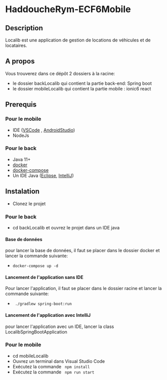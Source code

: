 # HaddoucheRym-ECF6Mobile
## Description
Localib est une application de gestion de locations de véhicules et de locataires.

## A propos
Vous trouverez dans ce dépôt 2 dossiers à la racine:
- le dossier backLocalib qui contient la partie back-end: Spring boot
- le dossier mobileLocalib qui contient la partie mobile : ionic6 react

## Prerequis
### Pour le mobile
- IDE ([VSCode](https://code.visualstudio.com/) , [AndroidStudio](https://developer.android.com/studio))
- NodeJs
### Pour le back
- Java 11+
-  [docker](https://www.docker.com/products/docker-desktop)
- [docker-compose](https://docs.docker.com/compose/install/)
- Un IDE Java ([Eclipse](https://www.eclipse.org/downloads/), [IntelliJ](https://www.jetbrains.com/fr-fr/idea/))

## Instalation

- Clonez le projet

### Pour le back

- cd backLocalib et ouvrez le projet dans un IDE java 

#### Base de données

pour lancer la base de données, il faut se placer dans le dossier docker et lancer la commande suivante:
- ` docker-compose up -d `

#### Lancement de l'application sans IDE

Pour lancer l'application, il faut se placer dans le dossier racine et lancer la commande suivante:
- ` ./gradlew spring-boot:run` 

#### Lancement de l'application avec IntelliJ

pour lancer l'application avec un IDE, lancer la class LocalibSpringBootApplication

### Pour le mobile
- cd mobileLocalib
- Ouvrez un terminal dans Visual Studio Code
- Exécutez la commande ` npm install` 
- Exécutez la commande ` npm run start` 
